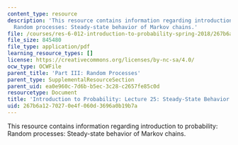 ```yaml
---
content_type: resource
description: 'This resource contains information regarding introduction to probability:
  Random processes: Steady-state behavior of Markov chains.'
file: /courses/res-6-012-introduction-to-probability-spring-2018/267b6a1270270e4f060d3696a0b19b7a_MITRES_6_012S18_L25.pdf
file_size: 845480
file_type: application/pdf
learning_resource_types: []
license: https://creativecommons.org/licenses/by-nc-sa/4.0/
ocw_type: OCWFile
parent_title: 'Part III: Random Processes'
parent_type: SupplementalResourceSection
parent_uid: ea0e960c-7d6b-b5ec-3c28-c2657fe85c0d
resourcetype: Document
title: 'Introduction to Probability: Lecture 25: Steady-State Behavior of Markov Chains'
uid: 267b6a12-7027-0e4f-060d-3696a0b19b7a
---
```

This resource contains information regarding introduction to probability: Random processes: Steady-state behavior of Markov chains.